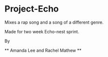 Project-Echo
============

Mixes a rap song and a song of a different genre.

Made for two week Echo-nest sprint.

By 

** Amanda Lee and Rachel Mathew **
